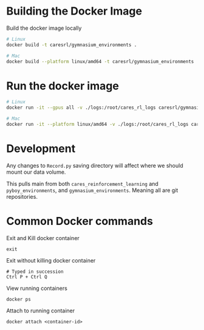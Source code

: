 # Building the Docker Image

Build the docker image locally
```bash
# Linux
docker build -t caresrl/gymnasium_environments .

# Mac
docker build --platform linux/amd64 -t caresrl/gymnasium_environments .
```

# Run the docker image
```bash
# Linux
docker run -it --gpus all -v ./logs:/root/cares_rl_logs caresrl/gymnasium_environments bash 

# Mac
docker run -it --platform linux/amd64 -v ./logs:/root/cares_rl_logs caresrl/gymnasium_environments bash 
```

# Development
Any changes to `Record.py` saving directory will affect where we should mount our data volume.

This pulls main from both `cares_reinforcement_learning` and `pyboy_environments`, and `gymnasium_environments`. Meaning all are git repositories.

# Common Docker commands

Exit and Kill docker container
```
exit
```

Exit without killing docker container
```
# Typed in succession
Ctrl P + Ctrl Q
```

View running containers
```
docker ps
```

Attach to running container
```
docker attach <container-id>
```